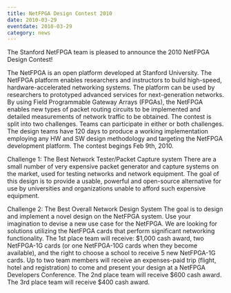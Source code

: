 ```yaml
---
title: NetFPGA Design Contest 2010
date: 2010-03-29
eventdate: 2010-03-29
category: news
---
```


The Stanford NetFPGA team is pleased to announce the 2010 NetFPGA Design Contest!

The NetFPGA is an open platform developed at Stanford University. The NetFPGA platform enables researchers and instructors to build high-speed, hardware-accelerated networking systems. The platform can be used by researchers to prototyped advanced services for next-generation networks. By using Field Programmable Gateway Arrays (FPGAs), the NetFPGA enables new types of packet routing circuits to be implemented and detailed measurements of network traffic to be obtained. The contest is split into two challenges. Teams can participate in either or both challenges. The design teams have 120 days to produce a working implementation employing any HW and SW design methodology and targeting the NetFPGA development platform. The contest begings Feb 9th, 2010.

Challenge 1: The Best Network Tester/Packet Capture system There are a small number of very expensive packet generator and capture systems on the market, used for testing networks and network equipment. The goal of this design is to provide a usable, powerful and open-source alternative for use by universities and organizations unable to afford such expensive equipment.

Challenge 2: The Best Overall Network Design System The goal is to design and implement a novel design on the NetFPGA system. Use your imagination to devise a new use case for the NetFPGA. We are looking for solutions utilizing the NetFPGA cards that perform significant networking functionality. The 1st place team will receive: $1,000 cash award, two NetFPGA-1G cards (or one NetFPGA-10G cards when they become available), and the right to choose a school to receive 5 new NetFPGA-1G cards. Up to two team members will receive an expenses-paid trip (flight, hotel and registration) to come and present your design at a NetFPGA Developers Conference. The 2nd place team will receive $600 cash award. The 3rd place team will receive $400 cash award.
